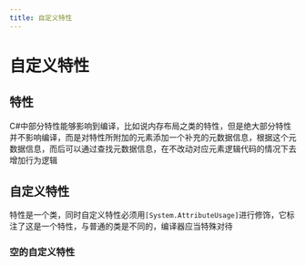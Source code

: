 ```yaml
---
title: 自定义特性
---
```


# 自定义特性

## 特性
C#中部分特性能够影响到编译，比如说内存布局之类的特性，但是绝大部分特性并不影响编译，而是对特性所附加的元素添加一个补充的元数据信息，根据这个元数据信息，而后可以通过查找元数据信息，在不改动对应元素逻辑代码的情况下去增加行为逻辑

## 自定义特性

特性是一个类，同时自定义特性必须用`[System.AttributeUsage]`进行修饰，它标注了这是一个特性，与普通的类是不同的，编译器应当特殊对待

### 空的自定义特性

```csharp



```
